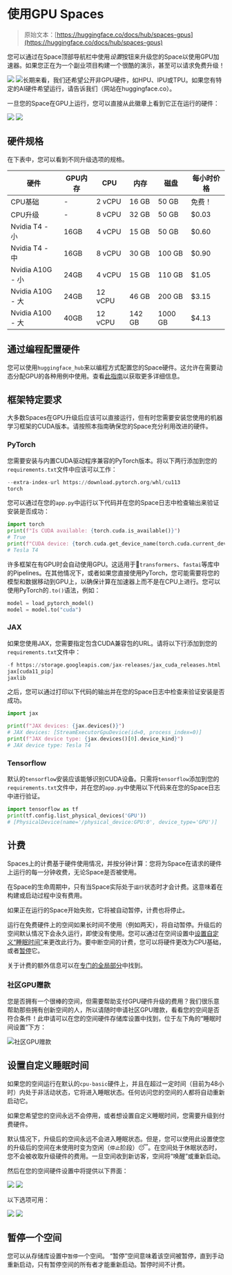 # 使用GPU Spaces

> 原始文本：[https://huggingface.co/docs/hub/spaces-gpus](https://huggingface.co/docs/hub/spaces-gpus)

您可以通过在Space顶部导航栏中使用*设置*按钮来升级您的Space以使用GPU加速器。如果您正在为一个副业项目构建一个很酷的演示，甚至可以请求免费升级！

![](../Images/f250872d73732a4ae6f12dd2dfa240d2.png) ![](../Images/666b57cb00f4f222cf0073074268799c.png)长期来看，我们还希望公开非GPU硬件，如HPU、IPU或TPU。如果您有特定的AI硬件希望运行，请告诉我们（网站在huggingface.co）。

一旦您的Space在GPU上运行，您可以直接从此徽章上看到它正在运行的硬件：

![](../Images/68b2c747962ca5143f60782b8531081c.png) ![](../Images/bb429b5fd1102e9c89033e8c763fb07f.png)

## 硬件规格

在下表中，您可以看到不同升级选项的规格。

| **硬件** | **GPU内存** | **CPU** | **内存** | **磁盘** | **每小时价格** |
| --- | --- | --- | --- | --- | --- |
| CPU基础 | - | 2 vCPU | 16 GB | 50 GB | 免费！ |
| CPU升级 | - | 8 vCPU | 32 GB | 50 GB | $0.03 |
| Nvidia T4 - 小 | 16GB | 4 vCPU | 15 GB | 50 GB | $0.60 |
| Nvidia T4 - 中 | 16GB | 8 vCPU | 30 GB | 100 GB | $0.90 |
| Nvidia A10G - 小 | 24GB | 4 vCPU | 15 GB | 110 GB | $1.05 |
| Nvidia A10G - 大 | 24GB | 12 vCPU | 46 GB | 200 GB | $3.15 |
| Nvidia A100 - 大 | 40GB | 12 vCPU | 142 GB | 1000 GB | $4.13 |

## 通过编程配置硬件

您可以使用`huggingface_hub`来以编程方式配置您的Space硬件。这允许在需要动态分配GPU的各种用例中使用。查看[此指南](https://huggingface.co/docs/huggingface_hub/main/en/guides/manage_spaces)以获取更多详细信息。

## 框架特定要求

大多数Spaces在GPU升级后应该可以直接运行，但有时您需要安装您使用的机器学习框架的CUDA版本。请按照本指南确保您的Space充分利用改进的硬件。

### PyTorch

您需要安装与内置CUDA驱动程序兼容的PyTorch版本。将以下两行添加到您的`requirements.txt`文件中应该可以工作：

```py
--extra-index-url https://download.pytorch.org/whl/cu113
torch
```

您可以通过在您的`app.py`中运行以下代码并在您的Space日志中检查输出来验证安装是否成功：

```py
import torch
print(f"Is CUDA available: {torch.cuda.is_available()}")
# True
print(f"CUDA device: {torch.cuda.get_device_name(torch.cuda.current_device())}")
# Tesla T4
```

许多框架在有GPU时会自动使用GPU。这适用于🤗`transformers`、`fastai`等库中的Pipelines。在其他情况下，或者如果您直接使用PyTorch，您可能需要将您的模型和数据移动到GPU上，以确保计算在加速器上而不是在CPU上进行。您可以使用PyTorch的`.to()`语法，例如：

```py
model = load_pytorch_model()
model = model.to("cuda")
```

### JAX

如果您使用JAX，您需要指定包含CUDA兼容包的URL。请将以下行添加到您的`requirements.txt`文件中：

```py
-f https://storage.googleapis.com/jax-releases/jax_cuda_releases.html
jax[cuda11_pip]
jaxlib
```

之后，您可以通过打印以下代码的输出并在您的Space日志中检查来验证安装是否成功。

```py
import jax

print(f"JAX devices: {jax.devices()}")
# JAX devices: [StreamExecutorGpuDevice(id=0, process_index=0)]
print(f"JAX device type: {jax.devices()[0].device_kind}")
# JAX device type: Tesla T4
```

### Tensorflow

默认的`tensorflow`安装应该能够识别CUDA设备。只需将`tensorflow`添加到您的`requirements.txt`文件中，并在您的`app.py`中使用以下代码来在您的Space日志中进行验证。

```py
import tensorflow as tf
print(tf.config.list_physical_devices('GPU'))
# [PhysicalDevice(name='/physical_device:GPU:0', device_type='GPU')]
```

## 计费

Spaces上的计费基于硬件使用情况，并按分钟计算：您将为Space在请求的硬件上运行的每一分钟收费，无论Space是否被使用。

在Space的生命周期中，只有当Space实际处于`运行`状态时才会计费。这意味着在构建或启动过程中没有费用。

如果正在运行的Space开始失败，它将被自动暂停，计费也将停止。

运行在免费硬件上的空间如果长时间不使用（例如两天），将自动暂停。升级后的空间默认情况下会永久运行，即使没有使用。您可以通过在空间设置中[设置自定义“睡眠时间”](#sleep-time)来更改此行为。要中断空间的计费，您可以将硬件更改为CPU基础，或者[暂停](#pause)它。

关于计费的额外信息可以在[专门的全局部分](./billing)中找到。

### 社区GPU赠款

您是否拥有一个很棒的空间，但需要帮助支付GPU硬件升级的费用？我们很乐意帮助那些拥有创新空间的人，所以请随时申请社区GPU赠款，看看您的空间是否符合条件！此申请可以在您的空间硬件存储库设置中找到，位于左下角的“睡眠时间设置”下方：

![社区GPU赠款](../Images/53688f2d91512644bb224b818b9a356d.png)

## 设置自定义睡眠时间

如果您的空间运行在默认的`cpu-basic`硬件上，并且在超过一定时间（目前为48小时）内处于非活动状态，它将进入睡眠状态。任何访问您的空间的人都将自动重新启动它。

如果您希望您的空间永远不会停用，或者想设置自定义睡眠时间，您需要升级到付费硬件。

默认情况下，升级后的空间永远不会进入睡眠状态。但是，您可以使用此设置使您的升级后的空间在未使用时变为空闲（`停止`阶段）😴。在空间处于休眠状态时，您不会被收取升级硬件的费用。一旦空间收到新访客，空间将“唤醒”或重新启动。

然后在您的空间硬件设置中将提供以下界面：

![](../Images/13dc5075b8c78365eb0eed9b0def888f.png) ![](../Images/e279b61cfbb67cbfafc33ca4ee956593.png)

以下选项可用：

![](../Images/f217013f6a02f28770fef1607f219710.png) ![](../Images/7bcb6e2518414ad6d4b5fe06c961dcb5.png)

## 暂停一个空间

您可以从存储库设置中`暂停`一个空间。 “暂停”空间意味着该空间被暂停，直到手动重新启动，只有暂停空间的所有者才能重新启动。暂停时间不计费。
